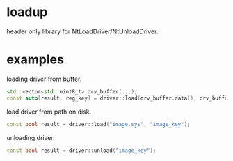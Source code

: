 # loadup

header only library for NtLoadDriver/NtUnloadDriver. 

# examples

loading driver from buffer.

```cpp
std::vector<std::uint8_t> drv_buffer(...);
const auto[result, reg_key] = driver::load(drv_buffer.data(), drv_buffer.size());
```

load driver from path on disk.

```cpp
const bool result = driver::load("image.sys", "image_key");
```

unloading driver.

```cpp
const bool result = driver::unload("image_key");
```